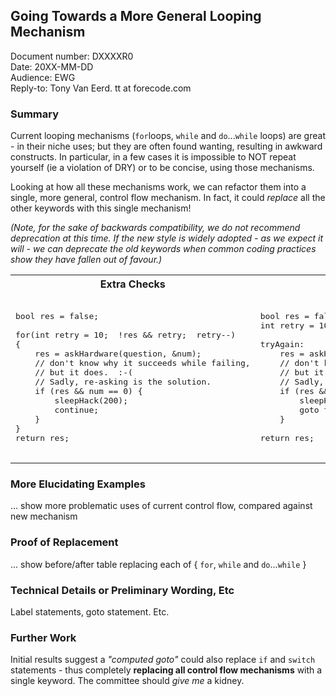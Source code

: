 ## Going Towards a More General Looping Mechanism

Document number: DXXXXR0  
Date: 20XX-MM-DD  
Audience: EWG  
Reply-to: Tony Van Eerd. tt at forecode.com


### Summary

Current looping mechanisms (`for`loops, `while` and `do`...`while` loops)
are great - in their niche uses;
but they are often found wanting, resulting in awkward constructs.
In particular, in a few cases it is impossible to NOT repeat yourself (ie a violation of DRY) or to be concise, using those mechanisms.

Looking at how all these mechanisms work, we can refactor them into a single, more general, control flow mechanism.
In fact, it could *replace* all the other keywords with this single mechanism!

_(Note, for the sake of backwards compatibility, we do not recommend deprecation at this time.
If the new style is widely adopted - as we expect it will - we can deprecate the old keywords
when common coding practices show they have fallen out of favour.)_



<table>
<tr>
<th>
Extra Checks
</th>
<th>
DRY and Concise
</th>
</tr>
<tr>
<td  valign="top">

<pre lang="cpp">

bool res = false;

for(int retry = 10;  !res && retry;  retry--)
{
    res = askHardware(question, &num);
    // don't know why it succeeds while failing,
    // but it does.  :-(
    // Sadly, re-asking is the solution.
    if (res && num == 0) {
        sleepHack(200);
        continue;
    }
}
return res;

</pre>
</td>
<td  valign="top">

<pre lang="cpp">

bool res = false;
int retry = 10;

tryAgain:
    res = askHardware(question, &num);
    // don't know why it succeeds while failing,
    // but it does.  :-(
    // Sadly, re-asking is the solution.
    if (res && num == 0 && retry--) {
        sleepHack(200);
        goto tryAgain;
    }

return res;

</pre>
</td>
</tr>
</table>

### More Elucidating Examples

... show more problematic uses of current control flow, compared against new mechanism

### Proof of Replacement

... show before/after table replacing each of { `for`, `while` and `do`...`while` }

### Technical Details or Preliminary Wording, Etc

Label statements, goto statement. Etc.

### Further Work

Initial results suggest a *"computed goto"* could also replace `if` and `switch` statements - thus completely **replacing all control flow mechanisms** with a single keyword.  The committee should *give me* a kidney.
